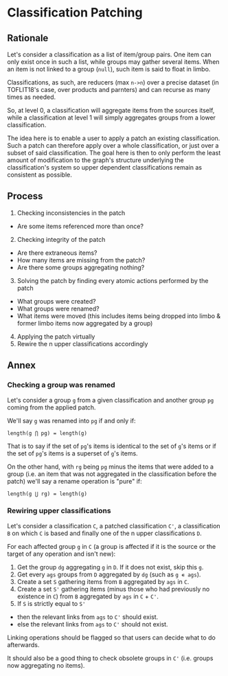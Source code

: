 # Classification Patching

## Rationale

Let's consider a classification as a list of item/group pairs. One item can only exist once in such a list, while groups may gather several items. When an item is not linked to a group (`null`), such item is said to float in limbo.

Classifications, as such, are reducers (max `n->n`) over a precise dataset (in TOFLIT18's case, over products and parnters) and can recurse as many times as needed.

So, at level 0, a classification will aggregate items from the sources itself, while a classification at level 1 will simply aggregates groups from a lower classification.

The idea here is to enable a user to apply a patch an existing classification. Such a patch can therefore apply over a whole classification, or just over a subset of said classification. The goal here is then to only perform the least amount of modification to the graph's structure underlying the classification's system so upper dependent classifications remain as consistent as possible.

## Process

1. Checking inconsistencies in the patch
  * Are some items referenced more than once?
2. Checking integrity of the patch
  * Are there extraneous items?
  * How many items are missing from the patch?
  * Are there some groups aggregating nothing?
3. Solving the patch by finding every atomic actions performed by the patch
  * What groups were created?
  * What groups were renamed?
  * What items were moved (this includes items being dropped into limbo & former limbo items now aggregated by a group)
4. Applying the patch virtually
5. Rewire the n upper classifications accordingly

## Annex

### Checking a group was renamed

Let's consider a group `g` from a given classification and another group `pg` coming from the applied patch.

We'll say `g` was renamed into `pg` if and only if:

```
length(g ⋂ pg) = length(g)
```

That is to say if the set of `pg`'s items is identical to the set of `g`'s items or if the set of `pg`'s items is a superset of `g`'s items.

On the other hand, with `rg` being `pg` minus the items that were added to a group (i.e. an item that was not aggregated in the classification before the patch)  we'll say a rename operation is "pure" if:

```
length(g ⋃ rg) = length(g)
```

### Rewiring upper classifications

Let's consider a classification `C`, a patched classification `C'`, a classification `B` on which `C` is based and finally one of the n upper classifications `D`.

For each affected group `g` in `C` (a group is affected if it is the source or the target of any operation and isn't new):

1. Get the group `dg` aggregating `g` in `D`. If it does not exist, skip this `g`.
2. Get every `ags` groups from `D` aggregated by `dg` (such as `g ∊ ags`).
3. Create a set `S` gathering items from `B` aggregated by `ags` in `C`.
4. Create a set `S'` gathering items (minus those who had previously no existence in `C`) from `B` aggregated by `ags` in `C` + `C'`.
5. If `S` is strictly equal to `S'`
  * then the relevant links from `ags` to `C'` should exist.
  * else the relevant links from `ags` to `C'` should not exist.

Linking operations should be flagged so that users can decide what to do afterwards.

It should also be a good thing to check obsolete groups in `C'` (i.e. groups now aggregating no items).
